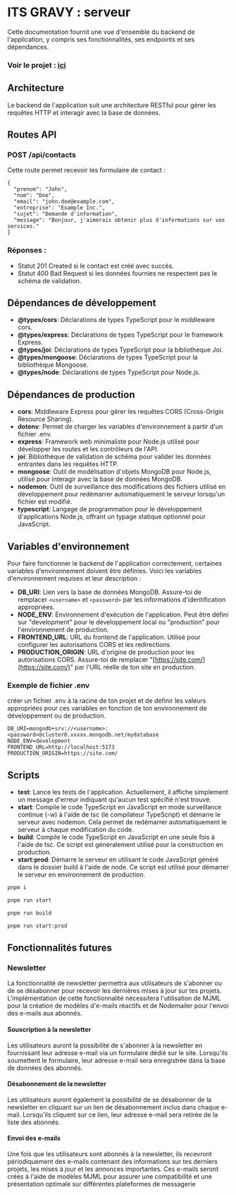 # ITS GRAVY : serveur

Cette documentation fournit une vue d'ensemble du backend de l'application, y compris ses fonctionnalités, ses endpoints et ses dépendances.

### Voir le projet : [ici](https://itsgravy.onrender.com/)

## Architecture

Le backend de l'application suit une architecture RESTful pour gérer les requêtes HTTP et interagir avec la base de données.

## Routes API

### POST /api/contacts

Cette route permet recevoir les formulaire de contact :

```
{
  "prenom": "John",
  "nom": "Doe",
  "email": "john.doe@example.com",
  "entreprise": "Example Inc.",
  "sujet": "Demande d'information",
  "message": "Bonjour, j'aimerais obtenir plus d'informations sur vos services."
}
```

### Réponses :

- Statut 201 Created si le contact est créé avec succès.
- Statut 400 Bad Request si les données fournies ne respectent pas le schéma de validation.

## Dépendances de développement

- **@types/cors**: Déclarations de types TypeScript pour le middleware cors.
- **@types/express**: Déclarations de types TypeScript pour le framework Express.
- **@types/joi**: Déclarations de types TypeScript pour la bibliothèque Joi.
- **@types/mongoose**: Déclarations de types TypeScript pour la bibliothèque Mongoose.
- **@types/node**: Déclarations de types TypeScript pour Node.js.

## Dépendances de production

- **cors**: Middleware Express pour gérer les requêtes CORS (Cross-Origin Resource Sharing).
- **dotenv**: Permet de charger les variables d'environnement à partir d'un fichier .env.
- **express**: Framework web minimaliste pour Node.js utilisé pour développer les routes et les contrôleurs de l'API.
- **joi**: Bibliothèque de validation de schéma pour valider les données entrantes dans les requêtes HTTP.
- **mongoose**: Outil de modélisation d'objets MongoDB pour Node.js, utilisé pour interagir avec la base de données MongoDB.
- **nodemon**: Outil de surveillance des modifications des fichiers utilisé en développement pour redémarrer automatiquement le serveur lorsqu'un fichier est modifié.
- **typescript**: Langage de programmation pour le développement d'applications Node.js, offrant un typage statique optionnel pour JavaScript.

## Variables d'environnement

Pour faire fonctionner le backend de l'application correctement, certaines variables d'environnement doivent être définies. Voici les variables d'environnement requises et leur description :

- **DB_URI**: Lien vers la base de données MongoDB. Assure-toi de remplacer `<username>` et `<password>` par les informations d'identification appropriées.
- **NODE_ENV**: Environnement d'exécution de l'application. Peut être défini sur "development" pour le développement local ou "production" pour l'environnement de production.
- **FRONTEND_URL**: URL du frontend de l'application. Utilisé pour configurer les autorisations CORS et les redirections.
- **PRODUCTION_ORIGIN**: URL d'origine de production pour les autorisations CORS. Assure-toi de remplacer "[https://site.com/](https://site.com/)" par l'URL réelle de ton site en production.

### Exemple de fichier .env

créer un fichier .env à la racine de ton projet et de définir les valeurs appropriées pour ces variables en fonction de ton environnement de développement ou de production.

```.env
DB_URI=mongodb+srv://<username>:<password>@cluster0.xxxxx.mongodb.net/mydatabase
NODE_ENV=development
FRONTEND_URL=http://localhost:5173
PRODUCTION_ORIGIN=https://site.com/
```

## Scripts

- **test**: Lance les tests de l'application. Actuellement, il affiche simplement un message d'erreur indiquant qu'aucun test spécifié n'est trouvé.
- **start**: Compile le code TypeScript en JavaScript en mode surveillance continue (-w) à l'aide de tsc (le compilateur TypeScript) et démarre le serveur avec nodemon. Cela permet de redémarrer automatiquement le serveur à chaque modification du code.
- **build**: Compile le code TypeScript en JavaScript en une seule fois à l'aide de tsc. Ce script est généralement utilisé pour la construction en production.
- **start:prod**: Démarre le serveur en utilisant le code JavaScript généré dans le dossier build à l'aide de node. Ce script est utilisé pour démarrer le serveur en environnement de production.

```bash
pnpm i
```

```bash
pnpm run start
```

```bash
pnpm run build
```

```bash
pnpm run start:prod
```

## Fonctionnalités futures

### Newsletter

La fonctionnalité de newsletter permettra aux utilisateurs de s'abonner ou de se désabonner pour recevoir les dernières mises à jour sur tes projets. L'implémentation de cette fonctionnalité nécessitera l'utilisation de MJML pour la création de modèles d'e-mails réactifs et de Nodemailer pour l'envoi des e-mails aux abonnés.

#### Souscription à la newsletter

Les utilisateurs auront la possibilité de s'abonner à la newsletter en fournissant leur adresse e-mail via un formulaire dédié sur le site. Lorsqu'ils soumettent le formulaire, leur adresse e-mail sera enregistrée dans la base de données des abonnés.

#### Désabonnement de la newsletter

Les utilisateurs auront également la possibilité de se désabonner de la newsletter en cliquant sur un lien de désabonnement inclus dans chaque e-mail. Lorsqu'ils cliquent sur ce lien, leur adresse e-mail sera retirée de la liste des abonnés.

#### Envoi des e-mails

Une fois que les utilisateurs sont abonnés à la newsletter, ils recevront périodiquement des e-mails contenant des informations sur tes derniers projets, les mises à jour et les annonces importantes. Ces e-mails seront créés à l'aide de modèles MJML pour assurer une compatibilité et une présentation optimale sur différentes plateformes de messagerie

